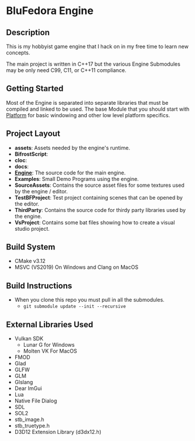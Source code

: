 # BluFedora Engine

## Description

This is my hobbyist game engine that I hack on in my free time to learn new concepts.

The main project is written in C++17 but the various Engine Submodules may be only need C99, C11, or C++11 compliance.

## Getting Started

Most of the Engine is separated into separate libraries that must be compiled and linked to be used.
The base Module that you should start with [Platform](https://github.com/BluFedora/BF-Platform) for basic windowing and other low level platform specifics.

## Project Layout

- **assets**:        Assets needed by the engine's runtime.
- **BifrostScript**:
- **cloc**:
- **docs**:
- [**Engine**](Engine/README.md): The source code for the main engine.
- **Examples**:                   Small Demo Programs using the engine.
- **SourceAssets**:               Contains the source asset files for some textures used by the engine / editor.
- **TestBFProject**:              Test project containing scenes that can be opened by the editor.
- **ThirdParty**:                 Contains the source code for thirdy party libraries used by the engine.
- **VsProject**:                  Contains some bat files showing how to create a visual studio project.

## Build System

- CMake v3.12
- MSVC (VS2019) On Windows and Clang on MacOS

## Build Instructions

- When you clone this repo you must pull in all the submodules.
  - `git submodule update --init --recursive`

## External Libraries Used

- Vulkan SDK
  - Lunar G for Windows
  - Molten VK For MacOS
- FMOD
- Glad
- GLFW
- GLM
- Glslang
- Dear ImGui
- Lua
- Native File Dialog
- SDL
- SOL2
- stb_image.h
- stb_truetype.h
- D3D12 Extension Library (d3dx12.h)
